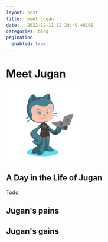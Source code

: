 ```yaml
---
layout: post
title:  meet jugan
date:   2022-12-11 12:24:49 +0100
categories: blog
pagination: 
  enabled: true
--- 
```


# Meet Jugan
<img src="../JuMJ.PNG" width="200" height="200">

## A Day in the Life of Jugan

Todo

## Jugan's pains

## Jugan's gains
